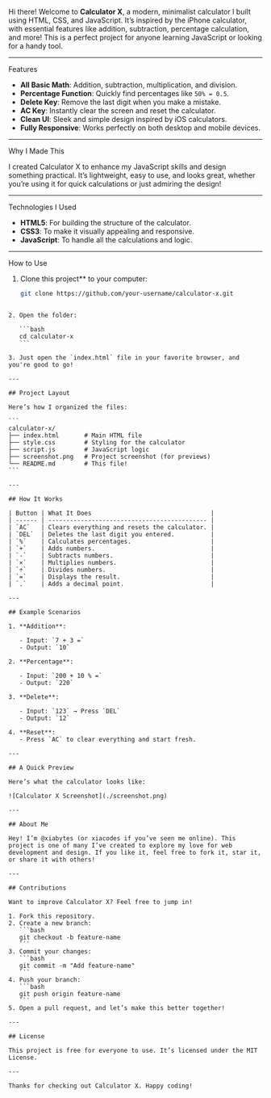 Hi there! Welcome to **Calculator X**, a modern, minimalist calculator I built using HTML, CSS, and JavaScript. It’s inspired by the iPhone calculator, with essential features like addition, subtraction, percentage calculation, and more! This is a perfect project for anyone learning JavaScript or looking for a handy tool.

---

Features

- **All Basic Math**: Addition, subtraction, multiplication, and division.
- **Percentage Function**: Quickly find percentages like `50% = 0.5`.
- **Delete Key**: Remove the last digit when you make a mistake.
- **AC Key**: Instantly clear the screen and reset the calculator.
- **Clean UI**: Sleek and simple design inspired by iOS calculators.
- **Fully Responsive**: Works perfectly on both desktop and mobile devices.

---

Why I Made This

I created Calculator X to enhance my JavaScript skills and design something practical. It’s lightweight, easy to use, and looks great, whether you’re using it for quick calculations or just admiring the design!

---

Technologies I Used

- **HTML5**: For building the structure of the calculator.
- **CSS3**: To make it visually appealing and responsive.
- **JavaScript**: To handle all the calculations and logic.

---

How to Use

1. Clone this project\*\* to your computer:
   ```bash
   git clone https://github.com/your-username/calculator-x.git
   ```
````

2. Open the folder:

   ```bash
   cd calculator-x
   ```

3. Just open the `index.html` file in your favorite browser, and you're good to go!

---

## Project Layout

Here’s how I organized the files:

```
calculator-x/
├── index.html       # Main HTML file
├── style.css        # Styling for the calculator
├── script.js        # JavaScript logic
├── screenshot.png   # Project screenshot (for previews)
└── README.md        # This file!
```

---

## How It Works

| Button | What It Does                                 |
| ------ | -------------------------------------------- |
| `AC`   | Clears everything and resets the calculator. |
| `DEL`  | Deletes the last digit you entered.          |
| `%`    | Calculates percentages.                      |
| `+`    | Adds numbers.                                |
| `-`    | Subtracts numbers.                           |
| `×`    | Multiplies numbers.                          |
| `÷`    | Divides numbers.                             |
| `=`    | Displays the result.                         |
| `.`    | Adds a decimal point.                        |

---

## Example Scenarios

1. **Addition**:

   - Input: `7 + 3 =`
   - Output: `10`

2. **Percentage**:

   - Input: `200 + 10 % =`
   - Output: `220`

3. **Delete**:

   - Input: `123` → Press `DEL`
   - Output: `12`

4. **Reset**:
   - Press `AC` to clear everything and start fresh.

---

## A Quick Preview

Here’s what the calculator looks like:

![Calculator X Screenshot](./screenshot.png)

---

## About Me

Hey! I’m @xiabytes (or xiacodes if you’ve seen me online). This project is one of many I’ve created to explore my love for web development and design. If you like it, feel free to fork it, star it, or share it with others!

---

## Contributions

Want to improve Calculator X? Feel free to jump in!

1. Fork this repository.
2. Create a new branch:
   ```bash
   git checkout -b feature-name
   ```
3. Commit your changes:
   ```bash
   git commit -m "Add feature-name"
   ```
4. Push your branch:
   ```bash
   git push origin feature-name
   ```
5. Open a pull request, and let’s make this better together!

---

## License

This project is free for everyone to use. It’s licensed under the MIT License.

---

Thanks for checking out Calculator X. Happy coding!
